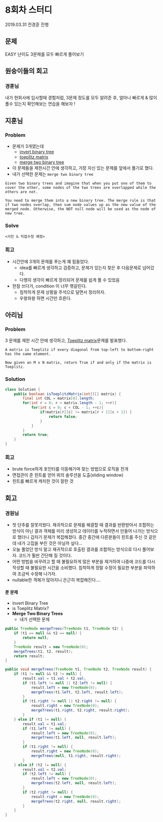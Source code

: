 # 8회차 스터디
2019.03.31
전경훈 진행

## 문제
EASY 난이도 3문제를 모두 빠르게 풀어보기

## 원숭이들의 회고
### 경훈님
내가 현회사에 입사할때 경험처럼, 3문제 정도를 모두 알려준 후, 얼마나 빠르게 & 많이 풀수 있는지 확인해보는 연습을 해보자 !

## 지훈님
### Problem
* 문제가 3개였는데
    * [invert binary tree](https://leetcode.com/problems/invert-binary-tree/)
    * [toeplitz matrix](https://leetcode.com/problems/toeplitz-matrix/)
    * [merge two binary tree](https://leetcode.com/problems/merge-two-binary-trees/)
* 이 문제들을 제한시간 안에 생각하고, 가장 자신 있는 문제를 앞에서 풀기로 했다.
* 내가 선택한 문제는 `merge two binary tree`

```
Given two binary trees and imagine that when you put one of them to cover the other, some nodes of the two trees are overlapped while the others are not.

You need to merge them into a new binary tree. The merge rule is that if two nodes overlap, then sum node values up as the new value of the merged node. Otherwise, the NOT null node will be used as the node of new tree.
```

### Solve
```
<사진 & 직접수정 예정>
```

### 회고
* 시간안에 3개의 문제를 푸는게 꽤 힘들었다.
    * idea를 빠르게 생각하고 검증하고, 문제가 있는지 찾은 후 다음문제로 넘어갔다.
    * 다행히 생각이 빠르게 정리되어 문제를 쉽게 풀 수 있었음
* 한참 쓰다가, condition 이 너무 햇갈린다.
    * 침착하게 문제 상황을 주석으로 달면서 정리하자.
    * 우왕좌왕 하면 시간만 흐른다.

## 아리님
### Problem
3 문제를 제한 시간 안에 생각하고, [Toeplitz matrix](https://leetcode.com/problems/toeplitz-matrix/)문제를 발표했다.
```
A matrix is Toeplitz if every diagonal from top-left to bottom-right has the same element.

Now given an M x N matrix, return True if and only if the matrix is Toeplitz.
```

### Solution
```java
class Solution {
    public boolean isToeplitzMatrix(int[][] matrix) {
        final int COL = matrix[0].length;
        for(int r = 0; r < matrix.length - 1; ++r){
            for(int c = 0; c < COL - 1; ++c){
                if(matrix[r][c] != matrix[r + 1][c + 1]) {
                    return false;
                }
            }
        }
        return true;
    }
}
```

### 회고
- brute force하게 포인터를 이동해가며 찾는 방법으로 로직을 전개
- 면접관이 준 힌트를 얻어 위의 솔루션을 도출(sliding window)
- 힌트를 빠르게 캐치한 것이 잘한 것

## 회고

### 경원님
- 첫 단추를 잘못끼웠다. 재귀적으로 문제를 해결할 때 결과를 반환받아서 조합하는 방식이 아닌 결과 객체를 미리 생성하고 데이터를 누적하면서 만들어 나가는 방식으로 했더니 갑자기 문제가 복잡해졌다. 중간 중간에 다른분들이 힌트를 주신 것 같은데 내가 고집을 부린 것은 아닐까 싶다...
- 오늘 풀었던 방식 말고 재귀적으로 호출된 결과를 조합하는 방식으로 다시 풀어보자. 코드가 훨씬 간단해 질 것이다.
- 어떤 방법을 바꾸려고 할 때 불필요하게 많은 부분을 제거하여 나중에 코드를 다시 작성할 때 불필요한 시간을 소비했다. 침착하게 정말 수정이 필요한 부분을 파악하여 조금씩 수정해 나가자.
- nullable한 객체가 많아지니 은근히 복잡해진다....

#### 푼 문제
- Invert Binary Tree
- is Toeplitz Matrix?
- **Merge Two Binary Trees**
	- 내가 선택한 문제

```java
public TreeNode mergeTrees(TreeNode t1, TreeNode t2) {  
	if (t1 == null && t2 == null) {  
		return null;  
	}  
	TreeNode result = new TreeNode(0);  
	mergeTrees(t1, t2, result);  
	return result;  
}  

public void mergeTrees(TreeNode t1, TreeNode t2, TreeNode result) {  
	if (t1 != null && t2 != null) {  
		result.val = t1.val + t2.val;  
		if (t1.left != null || t2.left != null) {  
			result.left = new TreeNode(0);  
			mergeTrees(t1.left, t2.left, result.left);  
		}  
		if (t1.right != null || t2.right != null) {  
			result.right = new TreeNode(0);  
			mergeTrees(t1.right, t2.right, result.right);  
		}  
	} else if (t1 != null) {  
		result.val = t1.val;  
		if (t1.left != null) {  
			result.left = new TreeNode(0);  
			mergeTrees(t1.left, null, result.left);  
		}  
		if (t1.right != null) {  
			result.right = new TreeNode(0);  
			mergeTrees(null, t1.right, result.right);  
		}  
	} else if (t2 != null) {  
		result.val = t2.val;  
		if (t2.left != null) {  
			result.left = new TreeNode(0);  
			mergeTrees(t2.left, null, result.left);  
		}  
		if (t2.right != null) {  
			result.right = new TreeNode(0);  
			mergeTrees(t2.right, null, result.right);  
		}  
	}
}
```
